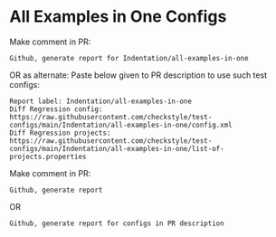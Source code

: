 # All Examples in One Configs
Make comment in PR:
```
Github, generate report for Indentation/all-examples-in-one
```
OR as alternate:
Paste below given to PR description to use such test configs:
```
Report label: Indentation/all-examples-in-one
Diff Regression config: https://raw.githubusercontent.com/checkstyle/test-configs/main/Indentation/all-examples-in-one/config.xml
Diff Regression projects: https://raw.githubusercontent.com/checkstyle/test-configs/main/Indentation/all-examples-in-one/list-of-projects.properties
```
Make comment in PR:
```
Github, generate report
```
OR
```
Github, generate report for configs in PR description
```
